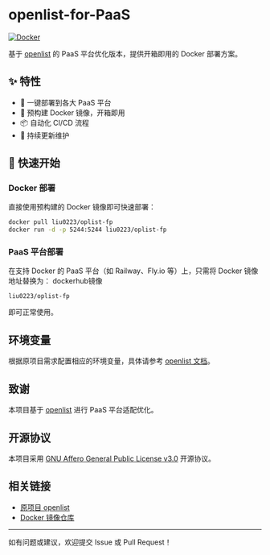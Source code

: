# openlist-for-PaaS

[![Docker](https://github.com/Lsc0223/openlist-for-PaaS/actions/workflows/docker-publish.yml/badge.svg)](https://github.com/Lsc0223/openlist-for-PaaS/actions/workflows/docker-publish.yml)

基于 [openlist](https://github.com/dudor/openlist) 的 PaaS 平台优化版本，提供开箱即用的 Docker 部署方案。

## ✨ 特性

- 🚀 一键部署到各大 PaaS 平台
- 🐳 预构建 Docker 镜像，开箱即用
- 📦 自动化 CI/CD 流程
- 🔄 持续更新维护

## 🚀 快速开始

### Docker 部署

直接使用预构建的 Docker 镜像即可快速部署：

```bash
docker pull liu0223/oplist-fp
docker run -d -p 5244:5244 liu0223/oplist-fp
```
### PaaS 平台部署
在支持 Docker 的 PaaS 平台（如 Railway、Fly.io 等）上，只需将 Docker 镜像地址替换为：
dockerhub镜像
```
liu0223/oplist-fp
```
即可正常使用。

## 环境变量

根据原项目需求配置相应的环境变量，具体请参考 [openlist 文档](https://github.com/openlistteam/openlist)。

## 致谢

本项目基于 [openlist](https://github.com/openlistteam/openlist) 进行 PaaS 平台适配优化。

## 开源协议

本项目采用 [GNU Affero General Public License v3.0](https://www.gnu.org/licenses/agpl-3.0.html) 开源协议。

## 相关链接

- [原项目 openlist](https://github.com/openlistteam/openlist)
- [Docker 镜像仓库](https://github.com/Lsc0223/openlist-for-PaaS/pkgs/container/openlist-for-paas)


---

如有问题或建议，欢迎提交 Issue 或 Pull Request！
